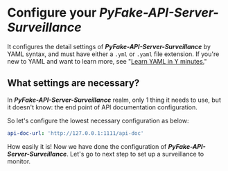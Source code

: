 # Configure your **_PyFake-API-Server-Surveillance_**

It configures the detail settings of **_PyFake-API-Server-Surveillance_** by YAML syntax, and must have either a
``.yml`` or ``.yaml`` file extension. If you're new to YAML and want to learn more, see "[Learn YAML in Y minutes.]"

[Learn YAML in Y minutes.]: https://learnxinyminutes.com/docs/yaml/


## What settings are necessary?

In **_PyFake-API-Server-Surveillance_** realm, only 1 thing it needs to use, but it doesn't know: the end point of API
documentation configuration.

So let's configure the lowest necessary configuration as below:

```yaml title="fake-api-server-surveillance.yaml"
api-doc-url: 'http://127.0.0.1:1111/api-doc'
```

How easily it is! Now we have done the configuration of **_PyFake-API-Server-Surveillance_**. Let's go to next step to
set up a surveillance to monitor.
